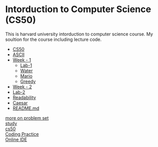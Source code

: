 
# Intorduction to Computer Science (CS50)
This is harvard university intorduction to computer science course.
My soultion for the course including lecture code.


 * [CS50](https://github.com/hassanshahzadaheer/cs50x-2021)
 * [ASCII](https://github.com/hassanshahzadaheer/cs50x-2021/tree/master/ASCII)
 * [Week - 1](https://cs50.harvard.edu/x/2021/weeks/1/)
   * [Lab-1]()
   * [Water](https://github.com/hassanshahzadaheer/cs50x-2021/blob/master/week1/pset1/water.c)
   * [Mario](https://github.com/hassanshahzadaheer/cs50x-2021/blob/master/week1/pset1/mario.c)
   * [Greedy](https://github.com/hassanshahzadaheer/cs50x-2021/blob/master/week1/pset1/greedy.c)
 * [Week - 2](./file_in_root.ext)
  * [Lab-2]()
   * [Readability]()
   * [Caesar]()
 * [README.md](./README.md)


[more on problem set](https://cs50.harvard.edu/x/2021/)</br>
[study](https://study.cs50.net/)</br>
[cs50](https://study.cs50.net/)</br>
[Coding Practice](https://sandbox.cs50.io/)</br>
[Online IDE](https://ide.cs50.io/)
